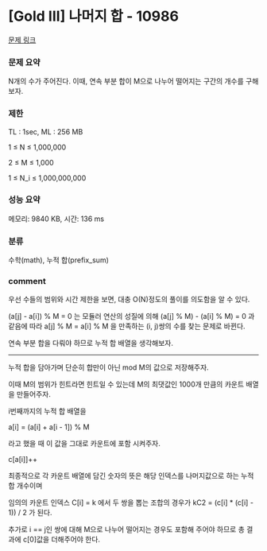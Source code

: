 
# [Gold III] 나머지 합 - 10986

[문제 링크](https://www.acmicpc.net/problem/10986)

### 문제 요약

<p> N개의 수가 주어진다. 이때, 연속 부분 합이 M으로 나누어 떨어지는 구간의 개수를 구해보자. </p>

### 제한

TL : 1sec, ML : 256 MB

1 ≤ N ≤ 1,000,000

2 ≤ M ≤ 1,000

1 ≤ N_i ≤ 1,000,000,000

### 성능 요약

메모리: 9840 KB, 시간: 136 ms

### 분류

수학(math), 누적 합(prefix_sum)

### comment

우선 수들의 범위와 시간 제한을 보면, 대충 O(N)정도의 풀이를 의도함을 알 수 있다.

(a[j] - a[i]) % M = 0 는 모듈러 연산의 성질에 의해 (a[j] % M) - (a[i] % M) = 0 과 같음에 따라 a[j] % M = a[i] % M 을 만족하는 (i, j)쌍의 수를 찾는 문제로 바뀐다.

연속 부분 합을 다뤄야 하므로 누적 합 배열을 생각해보자.

-----------------------------------------------------------------------------------------------------------------------------------------------------------------------

누적 합을 담아가며 단순히 합만이 아닌 mod M의 값으로 저장해주자.

이때 M의 범위가 힌트라면 힌트일 수 있는데 M의 최댓값인 1000개 만큼의 카운트 배열을 만들어주자.

i번째까지의 누적 합 배열을

a[i] = (a[i] + a[i - 1]) % M

라고 했을 때 이 값을 그대로 카운트에 포함 시켜주자.

c[a[i]]++

최종적으로 각 카운트 배열에 담긴 숫자의 뜻은 해당 인덱스를 나머지값으로 하는 누적 합 개수이며

임의의 카운트 인덱스 C[i] = k 에서 두 쌍을 뽑는 조합의 경우가 kC2 = (c[i] * (c[i] - 1)) / 2 가 된다.

추가로 i == j인 쌍에 대해 M으로 나누어 떨어지는 경우도 포함해 주어야 하므로 총 결과에 c[0]값을 더해주어야 한다.
